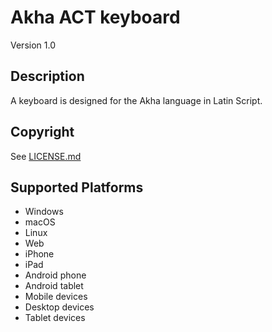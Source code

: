 Akha ACT keyboard
==============

Version 1.0

Description
-----------
A keyboard is designed for the Akha language in Latin Script.


Copyright
---------
See [LICENSE.md](LICENSE.md)

Supported Platforms
-------------------
 * Windows
 * macOS
 * Linux
 * Web
 * iPhone
 * iPad
 * Android phone
 * Android tablet
 * Mobile devices
 * Desktop devices
 * Tablet devices

